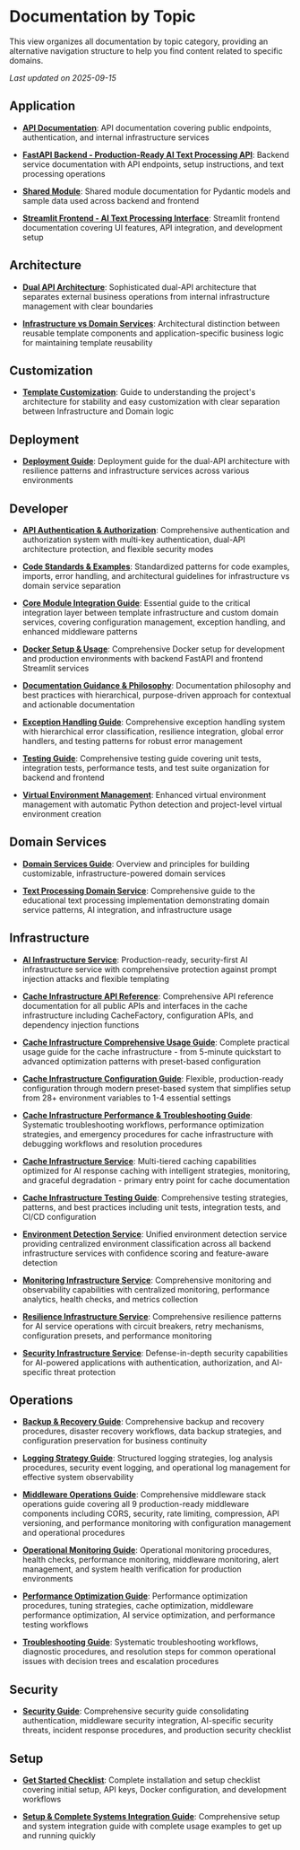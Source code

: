 # Documentation by Topic

This view organizes all documentation by topic category, providing an alternative navigation structure to help you find content related to specific domains.

*Last updated on 2025-09-15*

## Application

- **[API Documentation](guides/application/API.md)**: API documentation covering public endpoints, authentication, and internal infrastructure services

- **[FastAPI Backend - Production-Ready AI Text Processing API](guides/application/BACKEND.md)**: Backend service documentation with API endpoints, setup instructions, and text processing operations

- **[Shared Module](guides/application/SHARED.md)**: Shared module documentation for Pydantic models and sample data used across backend and frontend

- **[Streamlit Frontend - AI Text Processing Interface](guides/application/FRONTEND.md)**: Streamlit frontend documentation covering UI features, API integration, and development setup


## Architecture

- **[Dual API Architecture](reference/key-concepts/DUAL_API_ARCHITECTURE.md)**: Sophisticated dual-API architecture that separates external business operations from internal infrastructure management with clear boundaries

- **[Infrastructure vs Domain Services](reference/key-concepts/INFRASTRUCTURE_VS_DOMAIN.md)**: Architectural distinction between reusable template components and application-specific business logic for maintaining template reusability


## Customization

- **[Template Customization](/guides/get-started/TEMPLATE_CUSTOMIZATION.md)**: Guide to understanding the project's architecture for stability and easy customization with clear separation between Infrastructure and Domain logic


## Deployment

- **[Deployment Guide](guides/developer/DEPLOYMENT.md)**: Deployment guide for the dual-API architecture with resilience patterns and infrastructure services across various environments


## Developer

- **[API Authentication & Authorization](guides/developer/AUTHENTICATION.md)**: Comprehensive authentication and authorization system with multi-key authentication, dual-API architecture protection, and flexible security modes

- **[Code Standards & Examples](guides/developer/CODE_STANDARDS.md)**: Standardized patterns for code examples, imports, error handling, and architectural guidelines for infrastructure vs domain service separation

- **[Core Module Integration Guide](guides/developer/CORE_MODULE_INTEGRATION.md)**: Essential guide to the critical integration layer between template infrastructure and custom domain services, covering configuration management, exception handling, and enhanced middleware patterns

- **[Docker Setup & Usage](guides/developer/DOCKER.md)**: Comprehensive Docker setup for development and production environments with backend FastAPI and frontend Streamlit services

- **[Documentation Guidance & Philosophy](guides/developer/DOCUMENTATION_GUIDANCE.md)**: Documentation philosophy and best practices with hierarchical, purpose-driven approach for contextual and actionable documentation

- **[Exception Handling Guide](guides/developer/EXCEPTION_HANDLING.md)**: Comprehensive exception handling system with hierarchical error classification, resilience integration, global error handlers, and testing patterns for robust error management

- **[Testing Guide](guides/testing/TESTING.md)**: Comprehensive testing guide covering unit tests, integration tests, performance tests, and test suite organization for backend and frontend

- **[Virtual Environment Management](guides/developer/VIRTUAL_ENVIRONMENT_GUIDE.md)**: Enhanced virtual environment management with automatic Python detection and project-level virtual environment creation


## Domain Services

- **[Domain Services Guide](guides/domain-services/README.md)**: Overview and principles for building customizable, infrastructure-powered domain services

- **[Text Processing Domain Service](guides/domain-services/TEXT_PROCESSING.md)**: Comprehensive guide to the educational text processing implementation demonstrating domain service patterns, AI integration, and infrastructure usage


## Infrastructure

- **[AI Infrastructure Service](guides/infrastructure/AI.md)**: Production-ready, security-first AI infrastructure service with comprehensive protection against prompt injection attacks and flexible templating

- **[Cache Infrastructure API Reference](guides/infrastructure/cache/api-reference.md)**: Comprehensive API reference documentation for all public APIs and interfaces in the cache infrastructure including CacheFactory, configuration APIs, and dependency injection functions

- **[Cache Infrastructure Comprehensive Usage Guide](guides/infrastructure/cache/usage-guide.md)**: Complete practical usage guide for the cache infrastructure - from 5-minute quickstart to advanced optimization patterns with preset-based configuration

- **[Cache Infrastructure Configuration Guide](guides/infrastructure/cache/configuration.md)**: Flexible, production-ready configuration through modern preset-based system that simplifies setup from 28+ environment variables to 1-4 essential settings

- **[Cache Infrastructure Performance & Troubleshooting Guide](guides/infrastructure/cache/troubleshooting.md)**: Systematic troubleshooting workflows, performance optimization strategies, and emergency procedures for cache infrastructure with debugging workflows and resolution procedures

- **[Cache Infrastructure Service](guides/infrastructure/cache/CACHE.md)**: Multi-tiered caching capabilities optimized for AI response caching with intelligent strategies, monitoring, and graceful degradation - primary entry point for cache documentation

- **[Cache Infrastructure Testing Guide](guides/infrastructure/cache/testing.md)**: Comprehensive testing strategies, patterns, and best practices including unit tests, integration tests, and CI/CD configuration

- **[Environment Detection Service](guides/developer/ENVIRONMENT_DETECTION.md)**: Unified environment detection service providing centralized environment classification across all backend infrastructure services with confidence scoring and feature-aware detection

- **[Monitoring Infrastructure Service](guides/infrastructure/MONITORING.md)**: Comprehensive monitoring and observability capabilities with centralized monitoring, performance analytics, health checks, and metrics collection

- **[Resilience Infrastructure Service](guides/infrastructure/RESILIENCE.md)**: Comprehensive resilience patterns for AI service operations with circuit breakers, retry mechanisms, configuration presets, and performance monitoring

- **[Security Infrastructure Service](guides/infrastructure/SECURITY.md)**: Defense-in-depth security capabilities for AI-powered applications with authentication, authorization, and AI-specific threat protection


## Operations

- **[Backup & Recovery Guide](guides/operations/BACKUP_RECOVERY.md)**: Comprehensive backup and recovery procedures, disaster recovery workflows, data backup strategies, and configuration preservation for business continuity

- **[Logging Strategy Guide](guides/operations/LOGGING_STRATEGY.md)**: Structured logging strategies, log analysis procedures, security event logging, and operational log management for effective system observability

- **[Middleware Operations Guide](guides/operations/MIDDLEWARE.md)**: Comprehensive middleware stack operations guide covering all 9 production-ready middleware components including CORS, security, rate limiting, compression, API versioning, and performance monitoring with configuration management and operational procedures

- **[Operational Monitoring Guide](guides/operations/MONITORING.md)**: Operational monitoring procedures, health checks, performance monitoring, middleware monitoring, alert management, and system health verification for production environments

- **[Performance Optimization Guide](guides/operations/PERFORMANCE_OPTIMIZATION.md)**: Performance optimization procedures, tuning strategies, cache optimization, middleware performance optimization, AI service optimization, and performance testing workflows

- **[Troubleshooting Guide](guides/operations/TROUBLESHOOTING.md)**: Systematic troubleshooting workflows, diagnostic procedures, and resolution steps for common operational issues with decision trees and escalation procedures


## Security

- **[Security Guide](guides/operations/SECURITY.md)**: Comprehensive security guide consolidating authentication, middleware security integration, AI-specific security threats, incident response procedures, and production security checklist


## Setup

- **[Get Started Checklist](get-started/CHECKLIST.md)**: Complete installation and setup checklist covering initial setup, API keys, Docker configuration, and development workflows

- **[Setup & Complete Systems Integration Guide](get-started/SETUP_INTEGRATION.md)**: Comprehensive setup and system integration guide with complete usage examples to get up and running quickly

